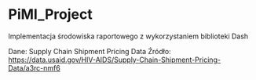 # PiMI_Project
Implementacja środowiska raportowego z wykorzystaniem biblioteki Dash

Dane: Supply Chain Shipment Pricing Data
Źródło: https://data.usaid.gov/HIV-AIDS/Supply-Chain-Shipment-Pricing-Data/a3rc-nmf6


